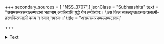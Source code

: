 +++
secondary_sources = [ "MSS_3707",]
jsonClass = "Subhaashita"
text = "असमसमरसम्पल्लम्पटानां भटानाम् अवधिरवधि युद्धे येन हम्पीरवीरः।  \nस किल सकलदृप्तक्षत्रनक्षत्रलक्ष्मी- हरणकिरणमाली कस्य न स्यान् नमस्यः॥"
title = "असमसमरसम्पल्लम्पटानाम्"

+++

<details><summary>Text</summary>

असमसमरसम्पल्लम्पटानां भटानाम् अवधिरवधि युद्धे येन हम्पीरवीरः।  
स किल सकलदृप्तक्षत्रनक्षत्रलक्ष्मी- हरणकिरणमाली कस्य न स्यान् नमस्यः॥
</details>
